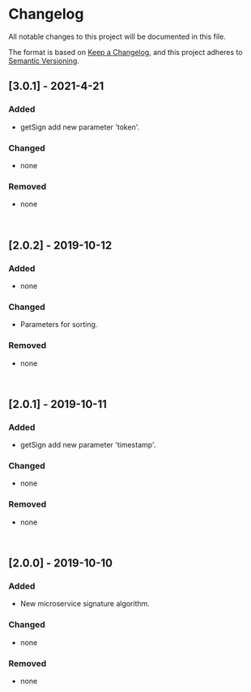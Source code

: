 # Changelog
All notable changes to this project will be documented in this file.

The format is based on [Keep a Changelog](https://keepachangelog.com/en/1.0.0/),
and this project adheres to [Semantic Versioning](https://semver.org/spec/v2.0.0.html).

## [3.0.1] - 2021-4-21

### Added

- getSign add  new parameter 'token'.

### Changed

- none

### Removed

- none

&nbsp;


## [2.0.2] - 2019-10-12

### Added

- none

### Changed

- Parameters for sorting.

### Removed

- none

&nbsp;

## [2.0.1] - 2019-10-11

### Added

- getSign add  new parameter 'timestamp'.

### Changed

- none

### Removed

- none

&nbsp;

## [2.0.0] - 2019-10-10

### Added

- New microservice signature algorithm.

### Changed

- none

### Removed

- none

&nbsp; 

